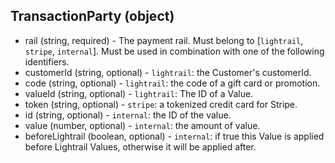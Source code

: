 ## TransactionParty (object)
+ rail (string, required) - The payment rail. Must belong to [`lightrail`, `stripe`, `internal`]. Must be used in combination with one of the following identifiers.
+ customerId (string, optional) - `lightrail`: the Customer's customerId.
+ code (string, optional) - `lightrail`: the code of a gift card or promotion.
+ valueId (string, optional) - `lightrail`: The ID of a Value.
+ token (string, optional) - `stripe`: a tokenized credit card for Stripe.  
+ id (string, optional) - `internal`: the ID of the value.
+ value (number, optional) - `internal`: the amount of value.
+ beforeLightrail (boolean, optional) - `internal`: if true this Value is applied before Lightrail Values, otherwise it will be applied after.
